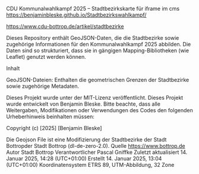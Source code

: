 CDU Kommunalwahlkampf 2025 – Stadtbezirkskarte für iframe im cms
https://benjaminbleske.github.io/Stadtbezirkswahlkampf/

https://www.cdu-bottrop.de/artikel/stadtbezirke 

Dieses Repository enthält GeoJSON-Daten, die die Stadtbezirke sowie zugehörige Informationen für den Kommunalwahlkampf 2025 abbilden. Die Daten sind so strukturiert, dass sie in gängigen Mapping-Bibliotheken (wie Leaflet) genutzt werden können.

Inhalt

GeoJSON-Dateien: Enthalten die geometrischen Grenzen der Stadtbezirke sowie zugehörige Metadaten.



Dieses Projekt wurde unter der MIT-Lizenz veröffentlicht.
Dieses Projekt wurde entwickelt von Benjamin Bleske.
Bitte beachte, dass alle Weitergaben, Modifikationen oder Verwendungen des Codes den folgenden Urheberhinweis beinhalten müssen:

Copyright (c) [2025] [Benjamin Bleske]

Die Geojson File ist eine Modifizierung der Stadtbezirke der Stadt Bottropder Stadt Bottrop (dl-de-zero-2.0). 
Quelle	https://www.bottrop.de
Autor	Stadt Bottrop
Verantwortlicher	Pascal Gniffke
Zuletzt aktualisiert	14. Januar 2025, 14:28 (UTC+01:00)
Erstellt	14. Januar 2025, 13:04 (UTC+01:00)
Koordinatensystem	ETRS 89, UTM-Abbildung, 32 Zone


